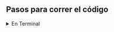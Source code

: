 ## Pasos para correr el código

<!-- TABLE OF CONTENTS -->
<details>
  <summary>En Terminal</summary>
  <ol>
    <li>
      <a>Descargar toda la carpeta del ejercicio, o bien solo el archivo .py que se desea correr</a>
      
      <a>Abrir la terminal o Command Prompt (CMD) de la computadora<a/>
        
      <a>Utilizando el comando "cd" en la terminal, dirigirse al directorio donde se encuentra el archivo</a>
        
      <a>Ingresar el comando `python3 "nombre del archivo" ,py` </a>
    </li>
